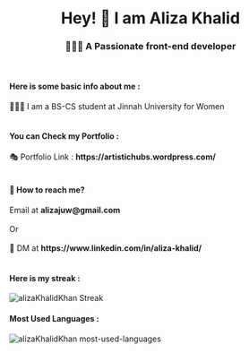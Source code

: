 <h1 align="center" >Hey!  👋 I am <b>Aliza Khalid</b></h1>
<h3 align="center">👩🏼‍💻 A Passionate front-end developer</h3><br>
<h4>Here is some basic info about me : </h4>
👩🏻‍🎓 I am a BS-CS student at Jinnah University for Women <br><br>
<h4>You can Check my Portfolio : </h4>
🎭 Portfolio Link : <b>https://artistichubs.wordpress.com/</b><br><br>

<h4>💬 How to reach me?</h4> 
Email at <b>alizajuw@gmail.com</b>
<br><br>
Or
<br><br>
💬 DM at <b>https://www.linkedin.com/in/aliza-khalid/</b>
<br><br>
<h4>Here is my streak : </h4>
<img src="https://github-readme-streak-stats.herokuapp.com/?user=alizaKhalidKhan&" alt="alizaKhalidKhan Streak">
<br>
<h4>Most Used Languages : </h4>
<img src="https://github-readme-stats.vercel.app/api/top-langs?username=alizaKhalidKhan&show_icons=true&locale=en&layout=compact" alt="alizaKhalidKhan most-used-languages">
